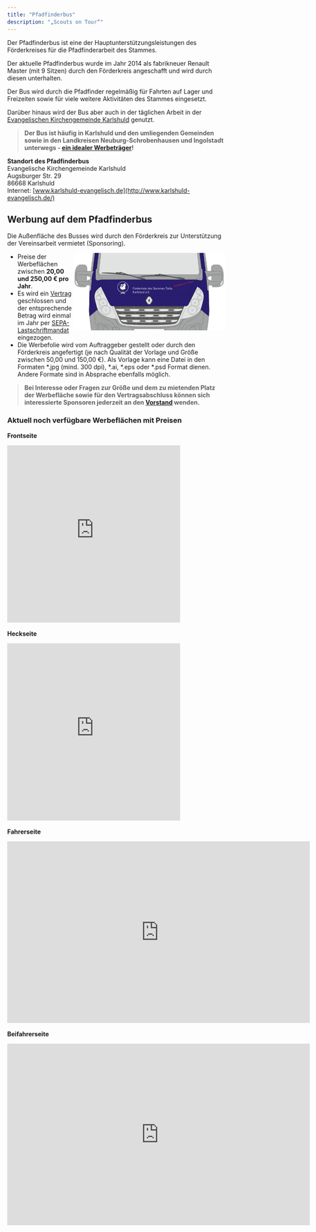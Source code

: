 ```yaml
---
title: "Pfadfinderbus"
description: "„Scouts on Tour“"
---
```


Der Pfadfinderbus ist eine der Hauptunterstützungsleistungen des Förderkreises für die Pfadfinderarbeit des Stammes.

Der aktuelle Pfadfinderbus wurde im Jahr 2014 als fabrikneuer Renault Master (mit 9 Sitzen) durch den Förderkreis angeschafft und wird durch diesen unterhalten.

Der Bus wird durch die Pfadfinder regelmäßig für Fahrten auf Lager und Freizeiten sowie für viele weitere Aktivitäten des Stammes eingesetzt.

Darüber hinaus wird der Bus aber auch in der täglichen Arbeit in der [Evangelischen Kirchengemeinde Karlshuld](http://www.karlshuld-evangelisch.de/) genutzt.

> **Der Bus ist häufig in Karlshuld und den umliegenden Gemeinden sowie in den Landkreisen Neuburg-Schrobenhausen und Ingolstadt unterwegs - [ein idealer Werbeträger](#sponsoring)!**

**Standort des Pfadfinderbus**<br>
Evangelische Kirchengemeinde Karlshuld<br>
Augsburger Str. 29<br>
86668 Karlshuld<br>
Internet: [www.karlshuld-evangelisch.de](http://www.karlshuld-evangelisch.de/)

## Werbung auf dem Pfadfinderbus
<a name="sponsoring"></a>

Die Außenfläche des Busses wird durch den Förderkreis zur Unterstützung der Vereinsarbeit vermietet (Sponsoring).

<img src="/assets/fk_pfadibus_front.png" alt="Pfadfinderbus Renault Master" style="float: right; width: 350px;"> 

- Preise der Werbeflächen zwischen **20,00 und 250,00 € pro Jahr**.
- Es wird ein [Vertrag](/assets/FK_Sponsoring-Vertrag.pdf) geschlossen und der entsprechende Betrag wird einmal im Jahr per [SEPA-Lastschriftmandat](/assets/FK_SEPA-Lastschriftmandat.pdf) eingezogen.
- Die Werbefolie wird vom Auftraggeber gestellt oder durch den Förderkreis angefertigt (je nach Qualität der Vorlage und Größe zwischen 50,00 und 150,00 €). Als Vorlage kann eine Datei in den Formaten *.jpg (mind. 300 dpi), *.ai, *.eps oder *.psd Format dienen. Andere Formate sind in Absprache ebenfalls möglich.

> **Bei Interesse oder Fragen zur Größe und dem zu mietenden Platz der Werbefläche sowie für den Vertragsabschluss können sich interessierte Sponsoren jederzeit an den [Vorstand](/kontakt) wenden.**

### Aktuell noch verfügbare Werbeflächen mit Preisen

<style>
    .iframe-loading-placeholder {
       background: url('data:image/svg+xml;charset=utf-8,<svg xmlns="http://www.w3.org/2000/svg" width="100%" height="100%" viewBox="0 0 100% 100%"><text fill="%23000000" x="50%" y="50%" font-family="\'Lucida Grande\', sans-serif" font-size="1.25rem" text-anchor="middle">Anzeige wird geladen…</text></svg>') 0px 0px no-repeat;
    }
</style>

**Frontseite**

<iframe class="iframe-loading-placeholder" width="400" height="410" style="border:none; overflow:hidden;" 
src="https://infinite-scrubland-4825.herokuapp.com/image_maps/380a1b4e2608260bdca5/embed">
</iframe>

**Heckseite**

<iframe class="iframe-loading-placeholder" width="400" height="410" style="border:none; overflow:hidden;" 
src="https://infinite-scrubland-4825.herokuapp.com/image_maps/6ba92c1e1c181d5b8cdb/embed">
</iframe>

**Fahrerseite**

<iframe class="iframe-loading-placeholder" width="700" height="420" style="border:none; overflow:hidden;" 
src="https://infinite-scrubland-4825.herokuapp.com/image_maps/9a6e67ecf9abb2653865/embed">
</iframe>

**Beifahrerseite**

<iframe class="iframe-loading-placeholder" width="700" height="420" style="border:none; overflow:hidden;" 
src="https://infinite-scrubland-4825.herokuapp.com/image_maps/b1c15b722da45b4691dd/embed">
</iframe>